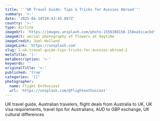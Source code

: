 ```yaml
---
title: '''UK Travel Guide: Tips & Tricks for Aussies Abroad'''
summary: '>-'
date: '2025-04-14T20:43:45.897Z'
country: '>-'
type: Airline
imageUrl: 'https://images.unsplash.com/photo-1556388158-158ea5ccacbd'
imageAlt: aerial photography of flowers at daytime
imageCredit: Joel Holland
imageLink: 'https://unsplash.com'
slug: 1-uk-travel-guide-tips-tricks-for-aussies-abroad-2
metaTitle: '|-'
metaDescription: '>-'
keywords: ''
originalTitle: '>-'
published: 'true'
categories: '[]'
photographer:
  name: Flight Enthusiast
  url: 'https://unsplash.com/@flightenthusiast'
---
```







UK travel guide, Australian travelers, flight deals from Australia to UK, UK visa requirements, travel tips for Australians, AUD to GBP exchange, UK cultural differences
